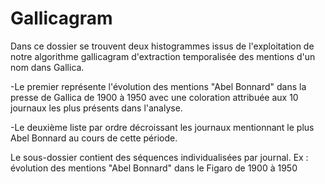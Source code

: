 # Gallicagram
Dans ce dossier se trouvent deux histogrammes issus de l'exploitation de notre algorithme gallicagram d'extraction temporalisée des mentions d'un nom dans Gallica. 
  
  -Le premier représente l'évolution des mentions "Abel Bonnard" dans la presse de Gallica de 1900 à 1950 avec une coloration attribuée aux 10 journaux les plus présents dans l'analyse.
  
  -Le deuxième liste par ordre décroissant les journaux mentionnant le plus Abel Bonnard au cours de cette période.

Le sous-dossier contient des séquences individualisées par journal. Ex : évolution des mentions "Abel Bonnard" dans le Figaro de 1900 à 1950
